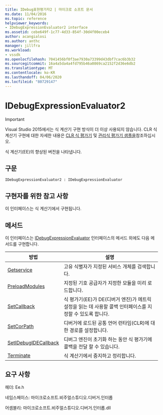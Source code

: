 ```yaml
---
title: IDebug표현평가자2 | 마이크로 소프트 문서
ms.date: 11/04/2016
ms.topic: reference
helpviewer_keywords:
- IDebugExpressionEvaluator2 interface
ms.assetid: cebe649f-1c77-4d33-854f-30d4f00eceb4
author: acangialosi
ms.author: anthc
manager: jillfra
ms.workload:
- vssdk
ms.openlocfilehash: 7041456bf0f3ae7930a73399d43dbf7cac6b3b32
ms.sourcegitcommit: 16a4a5da4a4fd795b46a0869ca2152f2d36e6db2
ms.translationtype: MT
ms.contentlocale: ko-KR
ms.lasthandoff: 04/06/2020
ms.locfileid: "80729147"
---
```

# <a name="idebugexpressionevaluator2"></a>IDebugExpressionEvaluator2
> [!IMPORTANT]
> Visual Studio 2015에서는 식 계산기 구현 방식이 더 이상 사용되지 않습니다. CLR 식 계산기 구현에 대한 자세한 내용은 [CLR 식 평가기](https://github.com/Microsoft/ConcordExtensibilitySamples/wiki/CLR-Expression-Evaluators) 및 [관리식 평가기 샘플을](https://github.com/Microsoft/ConcordExtensibilitySamples/wiki/Managed-Expression-Evaluator-Sample)참조하십시오.

 식 계산기(EE)의 향상된 버전을 나타냅니다.

## <a name="syntax"></a>구문

```
IDebugExpressionEvaluator2 : IDebugExpressionEvaluator
```

## <a name="notes-for-implementers"></a>구현자를 위한 참고 사항
 이 인터페이스는 식 계산기에서 구현됩니다.

## <a name="methods"></a>메서드
 이 인터페이스는 [IDebugExpressionEvaluator](../../../extensibility/debugger/reference/idebugexpressionevaluator.md) 인터페이스의 메서드 외에도 다음 메서드를 구현합니다.

|방법|설명|
|------------|-----------------|
|[Getservice](../../../extensibility/debugger/reference/idebugexpressionevaluator2-getservice.md)|고유 식별자가 지정된 서비스 개체를 검색합니다.|
|[PreloadModules](../../../extensibility/debugger/reference/idebugexpressionevaluator2-preloadmodules.md)|지정된 기호 공급자가 지정한 모듈을 미리 로드합니다.|
|[SetCallback](../../../extensibility/debugger/reference/idebugexpressionevaluator2-setcallback.md)|식 평가기(EE)가 DE(디버거 엔진)가 메트릭 설정을 읽는 데 사용할 콜백 인터페이스를 지정할 수 있도록 합니다.|
|[SetCorPath](../../../extensibility/debugger/reference/idebugexpressionevaluator2-setcorpath.md)|디버거에 로드된 공통 언어 런타임(CLR)에 대한 경로를 설정합니다.|
|[SetIDebugIDECallback](../../../extensibility/debugger/reference/idebugexpressionevaluator2-setidebugidecallback.md)|디버그 엔진이 초기화 하는 동안 식 평가기에 콜백을 전달 할 수 있습니다.|
|[Terminate](../../../extensibility/debugger/reference/idebugexpressionevaluator2-terminate.md)|식 계산기에서 중지하고 정리합니다.|

## <a name="requirements"></a>요구 사항
 헤더: Ee.h

 네임스페이스: 마이크로소프트.비주얼스튜디오.디버거.인터롭

 어셈블리: 마이크로소프트.비주얼스튜디오.디버거.인터롭.dll
